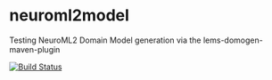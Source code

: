# neuroml2model

Testing NeuroML2 Domain Model generation via the lems-domogen-maven-plugin

[![Build Status](https://travis-ci.org/NeuroML/neuroml2model.svg?branch=master)](https://travis-ci.org/NeuroML/neuroml2model)


